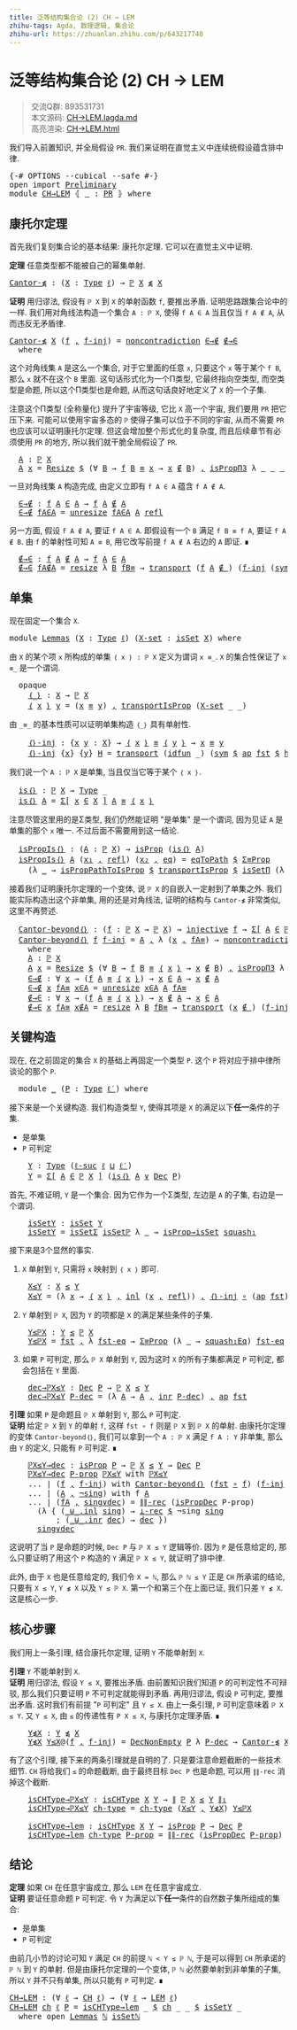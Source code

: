 ```yaml
---
title: 泛等结构集合论 (2) CH → LEM
zhihu-tags: Agda, 数理逻辑, 集合论
zhihu-url: https://zhuanlan.zhihu.com/p/643217740
---
```


# 泛等结构集合论 (2) CH → LEM

> 交流Q群: 893531731  
> 本文源码: [CH→LEM.lagda.md](https://github.com/choukh/USST/blob/main/src/CH→LEM.lagda.md)  
> 高亮渲染: [CH→LEM.html](https://choukh.github.io/USST/CH→LEM.html)  

我们导入前置知识, 并全局假设 `PR`. 我们来证明在直觉主义中连续统假设蕴含排中律.

<pre class="Agda"><a id="372" class="Symbol">{-#</a> <a id="376" class="Keyword">OPTIONS</a> <a id="384" class="Pragma">--cubical</a> <a id="394" class="Pragma">--safe</a> <a id="401" class="Symbol">#-}</a>
<a id="405" class="Keyword">open</a> <a id="410" class="Keyword">import</a> <a id="417" href="Preliminary.html" class="Module">Preliminary</a>
<a id="429" class="Keyword">module</a> <a id="436" href="CH%25E2%2586%2592LEM.html" class="Module">CH→LEM</a> <a id="443" class="Symbol">⦃</a> <a id="445" href="CH%25E2%2586%2592LEM.html#445" class="Bound">_</a> <a id="447" class="Symbol">:</a> <a id="449" href="Preliminary.html#10426" class="Function">PR</a> <a id="452" class="Symbol">⦄</a> <a id="454" class="Keyword">where</a>
</pre>
## 康托尔定理

首先我们复刻集合论的基本结果: 康托尔定理. 它可以在直觉主义中证明.

**定理** 任意类型都不能被自己的幂集单射.

<pre class="Agda"><a id="Cantor-≰"></a><a id="545" href="CH%25E2%2586%2592LEM.html#545" class="Function">Cantor-≰</a> <a id="554" class="Symbol">:</a> <a id="556" class="Symbol">(</a><a id="557" href="CH%25E2%2586%2592LEM.html#557" class="Bound">X</a> <a id="559" class="Symbol">:</a> <a id="561" href="Agda.Primitive.html#388" class="Primitive">Type</a> <a id="566" href="Preliminary.html#2567" class="Generalizable">ℓ</a><a id="567" class="Symbol">)</a> <a id="569" class="Symbol">→</a> <a id="571" href="Cubical.Foundations.Powerset.html#657" class="Function">ℙ</a> <a id="573" href="CH%25E2%2586%2592LEM.html#557" class="Bound">X</a> <a id="575" href="Preliminary.html#12784" class="Function Operator">≰</a> <a id="577" href="CH%25E2%2586%2592LEM.html#557" class="Bound">X</a>
</pre>
**证明** 用归谬法, 假设有 `ℙ X` 到 `X` 的单射函数 `f`, 要推出矛盾. 证明思路跟集合论中的一样. 我们用对角线法构造一个集合 `A : ℙ X`, 使得 `f A ∈ A` 当且仅当 `f A ∉ A`, 从而违反无矛盾律.

<pre class="Agda"><a id="718" href="CH%25E2%2586%2592LEM.html#545" class="Function">Cantor-≰</a> <a id="727" href="CH%25E2%2586%2592LEM.html#727" class="Bound">X</a> <a id="729" class="Symbol">(</a><a id="730" href="CH%25E2%2586%2592LEM.html#730" class="Bound">f</a> <a id="732" href="Agda.Builtin.Sigma.html#235" class="InductiveConstructor Operator">,</a> <a id="734" href="CH%25E2%2586%2592LEM.html#734" class="Bound">f-inj</a><a id="739" class="Symbol">)</a> <a id="741" class="Symbol">=</a> <a id="743" href="Preliminary.html#10791" class="Function">noncontradiction</a> <a id="760" href="CH%25E2%2586%2592LEM.html#1248" class="Function">∈→∉</a> <a id="764" href="CH%25E2%2586%2592LEM.html#1450" class="Function">∉→∈</a>
  <a id="770" class="Keyword">where</a>
</pre>
这个对角线集 `A` 是这么一个集合, 对于它里面的任意 `x`, 只要这个 `x` 等于某个 `f B`, 那么 `x` 就不在这个 `B` 里面. 这句话形式化为一个Π类型, 它最终指向空类型, 而空类型是命题, 所以这个Π类型也是命题, 从而这句话良好地定义了 `X` 的一个子集.

注意这个Π类型 (全称量化) 提升了宇宙等级, 它比 `X` 高一个宇宙, 我们要用 `PR` 把它压下来. 可能可以使用宇宙多态的 `ℙ` 使得子集可以位于不同的宇宙, 从而不需要 `PR` 也应该可以证明康托尔定理. 但这会增加整个形式化的复杂度, 而且后续章节有必须使用 `PR` 的地方, 所以我们就干脆全局假设了 `PR`.

<pre class="Agda">  <a id="1106" href="CH%25E2%2586%2592LEM.html#1106" class="Function">A</a> <a id="1108" class="Symbol">:</a> <a id="1110" href="Cubical.Foundations.Powerset.html#657" class="Function">ℙ</a> <a id="1112" href="CH%25E2%2586%2592LEM.html#727" class="Bound">X</a>
  <a id="1116" href="CH%25E2%2586%2592LEM.html#1106" class="Function">A</a> <a id="1118" href="CH%25E2%2586%2592LEM.html#1118" class="Bound">x</a> <a id="1120" class="Symbol">=</a> <a id="1122" href="Preliminary.html#10151" class="Field">Resize</a> <a id="1129" href="Cubical.Foundations.Function.html#527" class="Function Operator">$</a> <a id="1131" class="Symbol">(∀</a> <a id="1134" href="CH%25E2%2586%2592LEM.html#1134" class="Bound">B</a> <a id="1136" class="Symbol">→</a> <a id="1138" href="CH%25E2%2586%2592LEM.html#730" class="Bound">f</a> <a id="1140" href="CH%25E2%2586%2592LEM.html#1134" class="Bound">B</a> <a id="1142" href="Agda.Builtin.Equality.html#150" class="Datatype Operator">≡</a> <a id="1144" href="CH%25E2%2586%2592LEM.html#1118" class="Bound">x</a> <a id="1146" class="Symbol">→</a> <a id="1148" href="CH%25E2%2586%2592LEM.html#1118" class="Bound">x</a> <a id="1150" href="Preliminary.html#9631" class="Function Operator">∉</a> <a id="1152" href="CH%25E2%2586%2592LEM.html#1134" class="Bound">B</a><a id="1153" class="Symbol">)</a> <a id="1155" href="Agda.Builtin.Sigma.html#235" class="InductiveConstructor Operator">,</a> <a id="1157" href="Cubical.Foundations.HLevels.html#16598" class="Function">isPropΠ3</a> <a id="1166" class="Symbol">λ</a> <a id="1168" href="CH%25E2%2586%2592LEM.html#1168" class="Bound">_</a> <a id="1170" href="CH%25E2%2586%2592LEM.html#1170" class="Bound">_</a> <a id="1172" href="CH%25E2%2586%2592LEM.html#1172" class="Bound">_</a> <a id="1174" class="Symbol">→</a> <a id="1176" href="Cubical.Data.Empty.Properties.html#228" class="Function">isProp⊥</a>
</pre>
一旦对角线集 `A` 构造完成, 由定义立即有 `f A ∈ A` 蕴含 `f A ∉ A`.

<pre class="Agda">  <a id="1248" href="CH%25E2%2586%2592LEM.html#1248" class="Function">∈→∉</a> <a id="1252" class="Symbol">:</a> <a id="1254" href="CH%25E2%2586%2592LEM.html#730" class="Bound">f</a> <a id="1256" href="CH%25E2%2586%2592LEM.html#1106" class="Function">A</a> <a id="1258" href="Cubical.Foundations.Powerset.html#772" class="Function Operator">∈</a> <a id="1260" href="CH%25E2%2586%2592LEM.html#1106" class="Function">A</a> <a id="1262" class="Symbol">→</a> <a id="1264" href="CH%25E2%2586%2592LEM.html#730" class="Bound">f</a> <a id="1266" href="CH%25E2%2586%2592LEM.html#1106" class="Function">A</a> <a id="1268" href="Preliminary.html#9631" class="Function Operator">∉</a> <a id="1270" href="CH%25E2%2586%2592LEM.html#1106" class="Function">A</a>
  <a id="1274" href="CH%25E2%2586%2592LEM.html#1248" class="Function">∈→∉</a> <a id="1278" href="CH%25E2%2586%2592LEM.html#1278" class="Bound">fA∈A</a> <a id="1283" class="Symbol">=</a> <a id="1285" href="Preliminary.html#10233" class="Field">unresize</a> <a id="1294" href="CH%25E2%2586%2592LEM.html#1278" class="Bound">fA∈A</a> <a id="1299" href="CH%25E2%2586%2592LEM.html#1106" class="Function">A</a> <a id="1301" href="Agda.Builtin.Equality.html#207" class="InductiveConstructor">refl</a>
</pre>
另一方面, 假设 `f A ∉ A`, 要证 `f A ∈ A`. 即假设有一个 `B` 满足 `f B ≡ f A`, 要证 `f A ∉ B`. 由 `f` 的单射性可知 `A ≡ B`, 用它改写前提 `f A ∉ A` 右边的 `A` 即证. ∎

<pre class="Agda">  <a id="1450" href="CH%25E2%2586%2592LEM.html#1450" class="Function">∉→∈</a> <a id="1454" class="Symbol">:</a> <a id="1456" href="CH%25E2%2586%2592LEM.html#730" class="Bound">f</a> <a id="1458" href="CH%25E2%2586%2592LEM.html#1106" class="Function">A</a> <a id="1460" href="Preliminary.html#9631" class="Function Operator">∉</a> <a id="1462" href="CH%25E2%2586%2592LEM.html#1106" class="Function">A</a> <a id="1464" class="Symbol">→</a> <a id="1466" href="CH%25E2%2586%2592LEM.html#730" class="Bound">f</a> <a id="1468" href="CH%25E2%2586%2592LEM.html#1106" class="Function">A</a> <a id="1470" href="Cubical.Foundations.Powerset.html#772" class="Function Operator">∈</a> <a id="1472" href="CH%25E2%2586%2592LEM.html#1106" class="Function">A</a>
  <a id="1476" href="CH%25E2%2586%2592LEM.html#1450" class="Function">∉→∈</a> <a id="1480" href="CH%25E2%2586%2592LEM.html#1480" class="Bound">fA∉A</a> <a id="1485" class="Symbol">=</a> <a id="1487" href="Preliminary.html#10183" class="Field">resize</a> <a id="1494" class="Symbol">λ</a> <a id="1496" href="CH%25E2%2586%2592LEM.html#1496" class="Bound">B</a> <a id="1498" href="CH%25E2%2586%2592LEM.html#1498" class="Bound">fB≡</a> <a id="1502" class="Symbol">→</a> <a id="1504" href="Cubical.Data.Equality.Base.html#978" class="Function">transport</a> <a id="1514" class="Symbol">(</a><a id="1515" href="CH%25E2%2586%2592LEM.html#730" class="Bound">f</a> <a id="1517" href="CH%25E2%2586%2592LEM.html#1106" class="Function">A</a> <a id="1519" href="Preliminary.html#9631" class="Function Operator">∉_</a><a id="1521" class="Symbol">)</a> <a id="1523" class="Symbol">(</a><a id="1524" href="CH%25E2%2586%2592LEM.html#734" class="Bound">f-inj</a> <a id="1530" class="Symbol">(</a><a id="1531" href="Cubical.Data.Equality.Base.html#1064" class="Function">sym</a> <a id="1535" href="CH%25E2%2586%2592LEM.html#1498" class="Bound">fB≡</a><a id="1538" class="Symbol">))</a> <a id="1541" href="CH%25E2%2586%2592LEM.html#1480" class="Bound">fA∉A</a>
</pre>
## 单集

现在固定一个集合 `X`.

<pre class="Agda"><a id="1581" class="Keyword">module</a> <a id="Lemmas"></a><a id="1588" href="CH%25E2%2586%2592LEM.html#1588" class="Module">Lemmas</a> <a id="1595" class="Symbol">(</a><a id="1596" href="CH%25E2%2586%2592LEM.html#1596" class="Bound">X</a> <a id="1598" class="Symbol">:</a> <a id="1600" href="Agda.Primitive.html#388" class="Primitive">Type</a> <a id="1605" href="Preliminary.html#2567" class="Generalizable">ℓ</a><a id="1606" class="Symbol">)</a> <a id="1608" class="Symbol">(</a><a id="1609" href="CH%25E2%2586%2592LEM.html#1609" class="Bound">X-set</a> <a id="1615" class="Symbol">:</a> <a id="1617" href="Cubical.Foundations.Prelude.html#14301" class="Function">isSet</a> <a id="1623" href="CH%25E2%2586%2592LEM.html#1596" class="Bound">X</a><a id="1624" class="Symbol">)</a> <a id="1626" class="Keyword">where</a>
</pre>
由 `X` 的某个项 `x` 所构成的单集 `｛ x ｝ : ℙ X` 定义为谓词 `x ≡_`. `X` 的集合性保证了 `x ≡_` 是一个谓词.

<pre class="Agda">  <a id="1724" class="Keyword">opaque</a>
    <a id="Lemmas.｛_｝"></a><a id="1735" href="CH%25E2%2586%2592LEM.html#1735" class="Function Operator">｛_｝</a> <a id="1739" class="Symbol">:</a> <a id="1741" href="CH%25E2%2586%2592LEM.html#1596" class="Bound">X</a> <a id="1743" class="Symbol">→</a> <a id="1745" href="Cubical.Foundations.Powerset.html#657" class="Function">ℙ</a> <a id="1747" href="CH%25E2%2586%2592LEM.html#1596" class="Bound">X</a>
    <a id="1753" href="CH%25E2%2586%2592LEM.html#1735" class="Function Operator">｛</a> <a id="1755" href="CH%25E2%2586%2592LEM.html#1755" class="Bound">x</a> <a id="1757" href="CH%25E2%2586%2592LEM.html#1735" class="Function Operator">｝</a> <a id="1759" href="CH%25E2%2586%2592LEM.html#1759" class="Bound">y</a> <a id="1761" class="Symbol">=</a> <a id="1763" class="Symbol">(</a><a id="1764" href="CH%25E2%2586%2592LEM.html#1755" class="Bound">x</a> <a id="1766" href="Agda.Builtin.Equality.html#150" class="Datatype Operator">≡</a> <a id="1768" href="CH%25E2%2586%2592LEM.html#1759" class="Bound">y</a><a id="1769" class="Symbol">)</a> <a id="1771" href="Agda.Builtin.Sigma.html#235" class="InductiveConstructor Operator">,</a> <a id="1773" href="Preliminary.html#9142" class="Function">transportIsProp</a> <a id="1789" class="Symbol">(</a><a id="1790" href="CH%25E2%2586%2592LEM.html#1609" class="Bound">X-set</a> <a id="1796" class="Symbol">_</a> <a id="1798" class="Symbol">_)</a>
</pre>
由 `_≡_` 的基本性质可以证明单集构造 `｛_｝` 具有单射性.

<pre class="Agda">    <a id="Lemmas.｛｝-inj"></a><a id="1854" href="CH%25E2%2586%2592LEM.html#1854" class="Function">｛｝-inj</a> <a id="1861" class="Symbol">:</a> <a id="1863" class="Symbol">{</a><a id="1864" href="CH%25E2%2586%2592LEM.html#1864" class="Bound">x</a> <a id="1866" href="CH%25E2%2586%2592LEM.html#1866" class="Bound">y</a> <a id="1868" class="Symbol">:</a> <a id="1870" href="CH%25E2%2586%2592LEM.html#1596" class="Bound">X</a><a id="1871" class="Symbol">}</a> <a id="1873" class="Symbol">→</a> <a id="1875" href="CH%25E2%2586%2592LEM.html#1735" class="Function Operator">｛</a> <a id="1877" href="CH%25E2%2586%2592LEM.html#1864" class="Bound">x</a> <a id="1879" href="CH%25E2%2586%2592LEM.html#1735" class="Function Operator">｝</a> <a id="1881" href="Agda.Builtin.Equality.html#150" class="Datatype Operator">≡</a> <a id="1883" href="CH%25E2%2586%2592LEM.html#1735" class="Function Operator">｛</a> <a id="1885" href="CH%25E2%2586%2592LEM.html#1866" class="Bound">y</a> <a id="1887" href="CH%25E2%2586%2592LEM.html#1735" class="Function Operator">｝</a> <a id="1889" class="Symbol">→</a> <a id="1891" href="CH%25E2%2586%2592LEM.html#1864" class="Bound">x</a> <a id="1893" href="Agda.Builtin.Equality.html#150" class="Datatype Operator">≡</a> <a id="1895" href="CH%25E2%2586%2592LEM.html#1866" class="Bound">y</a>
    <a id="1901" href="CH%25E2%2586%2592LEM.html#1854" class="Function">｛｝-inj</a> <a id="1908" class="Symbol">{</a><a id="1909" href="CH%25E2%2586%2592LEM.html#1909" class="Bound">x</a><a id="1910" class="Symbol">}</a> <a id="1912" class="Symbol">{</a><a id="1913" href="CH%25E2%2586%2592LEM.html#1913" class="Bound">y</a><a id="1914" class="Symbol">}</a> <a id="1916" href="CH%25E2%2586%2592LEM.html#1916" class="Bound">H</a> <a id="1918" class="Symbol">=</a> <a id="1920" href="Cubical.Data.Equality.Base.html#978" class="Function">transport</a> <a id="1930" class="Symbol">(</a><a id="1931" href="Cubical.Foundations.Function.html#468" class="Function">idfun</a> <a id="1937" class="Symbol">_)</a> <a id="1940" class="Symbol">(</a><a id="1941" href="Cubical.Data.Equality.Base.html#1064" class="Function">sym</a> <a id="1945" href="Cubical.Foundations.Function.html#527" class="Function Operator">$</a> <a id="1947" href="Cubical.Data.Equality.Base.html#675" class="Function">ap</a> <a id="1950" href="Cubical.Data.Equality.Base.html#384" class="Field">fst</a> <a id="1954" href="Cubical.Foundations.Function.html#527" class="Function Operator">$</a> <a id="1956" href="Cubical.Data.Equality.Conversion.html#2697" class="Function">happly</a> <a id="1963" href="CH%25E2%2586%2592LEM.html#1916" class="Bound">H</a> <a id="1965" href="CH%25E2%2586%2592LEM.html#1913" class="Bound">y</a><a id="1966" class="Symbol">)</a> <a id="1968" href="Agda.Builtin.Equality.html#207" class="InductiveConstructor">refl</a>
</pre>
我们说一个 `A : ℙ X` 是单集, 当且仅当它等于某个 `｛ x ｝`.

<pre class="Agda">  <a id="Lemmas.is｛｝"></a><a id="2029" href="CH%25E2%2586%2592LEM.html#2029" class="Function">is｛｝</a> <a id="2034" class="Symbol">:</a> <a id="2036" href="Cubical.Foundations.Powerset.html#657" class="Function">ℙ</a> <a id="2038" href="CH%25E2%2586%2592LEM.html#1596" class="Bound">X</a> <a id="2040" class="Symbol">→</a> <a id="2042" href="Agda.Primitive.html#388" class="Primitive">Type</a> <a id="2047" class="Symbol">_</a>
  <a id="2051" href="CH%25E2%2586%2592LEM.html#2029" class="Function">is｛｝</a> <a id="2056" href="CH%25E2%2586%2592LEM.html#2056" class="Bound">A</a> <a id="2058" class="Symbol">=</a> <a id="2060" href="Cubical.Core.Primitives.html#6268" class="Function">Σ[</a> <a id="2063" href="CH%25E2%2586%2592LEM.html#2063" class="Bound">x</a> <a id="2065" href="Cubical.Core.Primitives.html#6268" class="Function">∈</a> <a id="2067" href="CH%25E2%2586%2592LEM.html#1596" class="Bound">X</a> <a id="2069" href="Cubical.Core.Primitives.html#6268" class="Function">]</a> <a id="2071" href="CH%25E2%2586%2592LEM.html#2056" class="Bound">A</a> <a id="2073" href="Agda.Builtin.Equality.html#150" class="Datatype Operator">≡</a> <a id="2075" href="CH%25E2%2586%2592LEM.html#1735" class="Function Operator">｛</a> <a id="2077" href="CH%25E2%2586%2592LEM.html#2063" class="Bound">x</a> <a id="2079" href="CH%25E2%2586%2592LEM.html#1735" class="Function Operator">｝</a>
</pre>
注意尽管这里用的是Σ类型, 我们仍然能证明 "是单集" 是一个谓词, 因为见证 `A` 是单集的那个 `x` 唯一. 不过后面不需要用到这一结论.

<pre class="Agda">  <a id="Lemmas.isPropIs｛｝"></a><a id="2171" href="CH%25E2%2586%2592LEM.html#2171" class="Function">isPropIs｛｝</a> <a id="2182" class="Symbol">:</a> <a id="2184" class="Symbol">(</a><a id="2185" href="CH%25E2%2586%2592LEM.html#2185" class="Bound">A</a> <a id="2187" class="Symbol">:</a> <a id="2189" href="Cubical.Foundations.Powerset.html#657" class="Function">ℙ</a> <a id="2191" href="CH%25E2%2586%2592LEM.html#1596" class="Bound">X</a><a id="2192" class="Symbol">)</a> <a id="2194" class="Symbol">→</a> <a id="2196" href="Cubical.Foundations.Prelude.html#14246" class="Function">isProp</a> <a id="2203" class="Symbol">(</a><a id="2204" href="CH%25E2%2586%2592LEM.html#2029" class="Function">is｛｝</a> <a id="2209" href="CH%25E2%2586%2592LEM.html#2185" class="Bound">A</a><a id="2210" class="Symbol">)</a>
  <a id="2214" href="CH%25E2%2586%2592LEM.html#2171" class="Function">isPropIs｛｝</a> <a id="2225" href="CH%25E2%2586%2592LEM.html#2225" class="Bound">A</a> <a id="2227" class="Symbol">(</a><a id="2228" href="CH%25E2%2586%2592LEM.html#2228" class="Bound">x₁</a> <a id="2231" href="Agda.Builtin.Sigma.html#235" class="InductiveConstructor Operator">,</a> <a id="2233" href="Agda.Builtin.Equality.html#207" class="InductiveConstructor">refl</a><a id="2237" class="Symbol">)</a> <a id="2239" class="Symbol">(</a><a id="2240" href="CH%25E2%2586%2592LEM.html#2240" class="Bound">x₂</a> <a id="2243" href="Agda.Builtin.Sigma.html#235" class="InductiveConstructor Operator">,</a> <a id="2245" href="CH%25E2%2586%2592LEM.html#2245" class="Bound">eq</a><a id="2247" class="Symbol">)</a> <a id="2249" class="Symbol">=</a> <a id="2251" href="Cubical.Data.Equality.Conversion.html#1778" class="Function">eqToPath</a> <a id="2260" href="Cubical.Foundations.Function.html#527" class="Function Operator">$</a> <a id="2262" href="Cubical.Data.Equality.Conversion.html#3107" class="Function">Σ≡Prop</a>
    <a id="2273" class="Symbol">(λ</a> <a id="2276" href="CH%25E2%2586%2592LEM.html#2276" class="Bound">_</a> <a id="2278" class="Symbol">→</a> <a id="2280" href="Cubical.Data.Equality.Conversion.html#5222" class="Function">isPropPathToIsProp</a> <a id="2299" href="Cubical.Foundations.Function.html#527" class="Function Operator">$</a> <a id="2301" href="Preliminary.html#9142" class="Function">transportIsProp</a> <a id="2317" href="Cubical.Foundations.Function.html#527" class="Function Operator">$</a> <a id="2319" href="Cubical.Foundations.HLevels.html#17906" class="Function">isSetΠ</a> <a id="2326" class="Symbol">(λ</a> <a id="2329" href="CH%25E2%2586%2592LEM.html#2329" class="Bound">_</a> <a id="2331" class="Symbol">→</a> <a id="2333" href="Cubical.Foundations.HLevels.html#22223" class="Function">isSetHProp</a><a id="2343" class="Symbol">)</a> <a id="2345" class="Symbol">_</a> <a id="2347" class="Symbol">_)</a> <a id="2350" class="Symbol">(</a><a id="2351" href="CH%25E2%2586%2592LEM.html#1854" class="Function">｛｝-inj</a> <a id="2358" href="CH%25E2%2586%2592LEM.html#2245" class="Bound">eq</a><a id="2360" class="Symbol">)</a>
</pre>
接着我们证明康托尔定理的一个变体, 说 `ℙ X` 的自嵌入一定射到了单集之外. 我们能实际构造出这个非单集, 用的还是对角线法, 证明的结构与 `Cantor-≰` 非常类似, 这里不再赘述.

<pre class="Agda">  <a id="Lemmas.Cantor-beyond｛｝"></a><a id="2476" href="CH%25E2%2586%2592LEM.html#2476" class="Function">Cantor-beyond｛｝</a> <a id="2492" class="Symbol">:</a> <a id="2494" class="Symbol">(</a><a id="2495" href="CH%25E2%2586%2592LEM.html#2495" class="Bound">f</a> <a id="2497" class="Symbol">:</a> <a id="2499" href="Cubical.Foundations.Powerset.html#657" class="Function">ℙ</a> <a id="2501" href="CH%25E2%2586%2592LEM.html#1596" class="Bound">X</a> <a id="2503" class="Symbol">→</a> <a id="2505" href="Cubical.Foundations.Powerset.html#657" class="Function">ℙ</a> <a id="2507" href="CH%25E2%2586%2592LEM.html#1596" class="Bound">X</a><a id="2508" class="Symbol">)</a> <a id="2510" class="Symbol">→</a> <a id="2512" href="Preliminary.html#12651" class="Function">injective</a> <a id="2522" href="CH%25E2%2586%2592LEM.html#2495" class="Bound">f</a> <a id="2524" class="Symbol">→</a> <a id="2526" href="Cubical.Core.Primitives.html#6268" class="Function">Σ[</a> <a id="2529" href="CH%25E2%2586%2592LEM.html#2529" class="Bound">A</a> <a id="2531" href="Cubical.Core.Primitives.html#6268" class="Function">∈</a> <a id="2533" href="Cubical.Foundations.Powerset.html#657" class="Function">ℙ</a> <a id="2535" href="CH%25E2%2586%2592LEM.html#1596" class="Bound">X</a> <a id="2537" href="Cubical.Core.Primitives.html#6268" class="Function">]</a> <a id="2539" href="Cubical.Relation.Nullary.Base.html#355" class="Function Operator">¬</a> <a id="2541" href="CH%25E2%2586%2592LEM.html#2029" class="Function">is｛｝</a> <a id="2546" class="Symbol">(</a><a id="2547" href="CH%25E2%2586%2592LEM.html#2495" class="Bound">f</a> <a id="2549" href="CH%25E2%2586%2592LEM.html#2529" class="Bound">A</a><a id="2550" class="Symbol">)</a>
  <a id="2554" href="CH%25E2%2586%2592LEM.html#2476" class="Function">Cantor-beyond｛｝</a> <a id="2570" href="CH%25E2%2586%2592LEM.html#2570" class="Bound">f</a> <a id="2572" href="CH%25E2%2586%2592LEM.html#2572" class="Bound">f-inj</a> <a id="2578" class="Symbol">=</a> <a id="2580" href="CH%25E2%2586%2592LEM.html#2653" class="Function">A</a> <a id="2582" href="Agda.Builtin.Sigma.html#235" class="InductiveConstructor Operator">,</a> <a id="2584" class="Symbol">λ</a> <a id="2586" class="Symbol">(</a><a id="2587" href="CH%25E2%2586%2592LEM.html#2587" class="Bound">x</a> <a id="2589" href="Agda.Builtin.Sigma.html#235" class="InductiveConstructor Operator">,</a> <a id="2591" href="CH%25E2%2586%2592LEM.html#2591" class="Bound">fA≡</a><a id="2594" class="Symbol">)</a> <a id="2596" class="Symbol">→</a> <a id="2598" href="Preliminary.html#10791" class="Function">noncontradiction</a> <a id="2615" class="Symbol">(</a><a id="2616" href="CH%25E2%2586%2592LEM.html#2741" class="Function">∈→∉</a> <a id="2620" href="CH%25E2%2586%2592LEM.html#2587" class="Bound">x</a> <a id="2622" href="CH%25E2%2586%2592LEM.html#2591" class="Bound">fA≡</a><a id="2625" class="Symbol">)</a> <a id="2627" class="Symbol">(</a><a id="2628" href="CH%25E2%2586%2592LEM.html#2826" class="Function">∉→∈</a> <a id="2632" href="CH%25E2%2586%2592LEM.html#2587" class="Bound">x</a> <a id="2634" href="CH%25E2%2586%2592LEM.html#2591" class="Bound">fA≡</a><a id="2637" class="Symbol">)</a>
    <a id="2643" class="Keyword">where</a>
    <a id="2653" href="CH%25E2%2586%2592LEM.html#2653" class="Function">A</a> <a id="2655" class="Symbol">:</a> <a id="2657" href="Cubical.Foundations.Powerset.html#657" class="Function">ℙ</a> <a id="2659" href="CH%25E2%2586%2592LEM.html#1596" class="Bound">X</a>
    <a id="2665" href="CH%25E2%2586%2592LEM.html#2653" class="Function">A</a> <a id="2667" href="CH%25E2%2586%2592LEM.html#2667" class="Bound">x</a> <a id="2669" class="Symbol">=</a> <a id="2671" href="Preliminary.html#10151" class="Field">Resize</a> <a id="2678" href="Cubical.Foundations.Function.html#527" class="Function Operator">$</a> <a id="2680" class="Symbol">(∀</a> <a id="2683" href="CH%25E2%2586%2592LEM.html#2683" class="Bound">B</a> <a id="2685" class="Symbol">→</a> <a id="2687" href="CH%25E2%2586%2592LEM.html#2570" class="Bound">f</a> <a id="2689" href="CH%25E2%2586%2592LEM.html#2683" class="Bound">B</a> <a id="2691" href="Agda.Builtin.Equality.html#150" class="Datatype Operator">≡</a> <a id="2693" href="CH%25E2%2586%2592LEM.html#1735" class="Function Operator">｛</a> <a id="2695" href="CH%25E2%2586%2592LEM.html#2667" class="Bound">x</a> <a id="2697" href="CH%25E2%2586%2592LEM.html#1735" class="Function Operator">｝</a> <a id="2699" class="Symbol">→</a> <a id="2701" href="CH%25E2%2586%2592LEM.html#2667" class="Bound">x</a> <a id="2703" href="Preliminary.html#9631" class="Function Operator">∉</a> <a id="2705" href="CH%25E2%2586%2592LEM.html#2683" class="Bound">B</a><a id="2706" class="Symbol">)</a> <a id="2708" href="Agda.Builtin.Sigma.html#235" class="InductiveConstructor Operator">,</a> <a id="2710" href="Cubical.Foundations.HLevels.html#16598" class="Function">isPropΠ3</a> <a id="2719" class="Symbol">λ</a> <a id="2721" href="CH%25E2%2586%2592LEM.html#2721" class="Bound">_</a> <a id="2723" href="CH%25E2%2586%2592LEM.html#2723" class="Bound">_</a> <a id="2725" href="CH%25E2%2586%2592LEM.html#2725" class="Bound">_</a> <a id="2727" class="Symbol">→</a> <a id="2729" href="Cubical.Data.Empty.Properties.html#228" class="Function">isProp⊥</a>
    <a id="2741" href="CH%25E2%2586%2592LEM.html#2741" class="Function">∈→∉</a> <a id="2745" class="Symbol">:</a> <a id="2747" class="Symbol">∀</a> <a id="2749" href="CH%25E2%2586%2592LEM.html#2749" class="Bound">x</a> <a id="2751" class="Symbol">→</a> <a id="2753" class="Symbol">(</a><a id="2754" href="CH%25E2%2586%2592LEM.html#2570" class="Bound">f</a> <a id="2756" href="CH%25E2%2586%2592LEM.html#2653" class="Function">A</a> <a id="2758" href="Agda.Builtin.Equality.html#150" class="Datatype Operator">≡</a> <a id="2760" href="CH%25E2%2586%2592LEM.html#1735" class="Function Operator">｛</a> <a id="2762" href="CH%25E2%2586%2592LEM.html#2749" class="Bound">x</a> <a id="2764" href="CH%25E2%2586%2592LEM.html#1735" class="Function Operator">｝</a><a id="2765" class="Symbol">)</a> <a id="2767" class="Symbol">→</a> <a id="2769" href="CH%25E2%2586%2592LEM.html#2749" class="Bound">x</a> <a id="2771" href="Cubical.Foundations.Powerset.html#772" class="Function Operator">∈</a> <a id="2773" href="CH%25E2%2586%2592LEM.html#2653" class="Function">A</a> <a id="2775" class="Symbol">→</a> <a id="2777" href="CH%25E2%2586%2592LEM.html#2749" class="Bound">x</a> <a id="2779" href="Preliminary.html#9631" class="Function Operator">∉</a> <a id="2781" href="CH%25E2%2586%2592LEM.html#2653" class="Function">A</a>
    <a id="2787" href="CH%25E2%2586%2592LEM.html#2741" class="Function">∈→∉</a> <a id="2791" href="CH%25E2%2586%2592LEM.html#2791" class="Bound">x</a> <a id="2793" href="CH%25E2%2586%2592LEM.html#2793" class="Bound">fA≡</a> <a id="2797" href="CH%25E2%2586%2592LEM.html#2797" class="Bound">x∈A</a> <a id="2801" class="Symbol">=</a> <a id="2803" href="Preliminary.html#10233" class="Field">unresize</a> <a id="2812" href="CH%25E2%2586%2592LEM.html#2797" class="Bound">x∈A</a> <a id="2816" href="CH%25E2%2586%2592LEM.html#2653" class="Function">A</a> <a id="2818" href="CH%25E2%2586%2592LEM.html#2793" class="Bound">fA≡</a>
    <a id="2826" href="CH%25E2%2586%2592LEM.html#2826" class="Function">∉→∈</a> <a id="2830" class="Symbol">:</a> <a id="2832" class="Symbol">∀</a> <a id="2834" href="CH%25E2%2586%2592LEM.html#2834" class="Bound">x</a> <a id="2836" class="Symbol">→</a> <a id="2838" class="Symbol">(</a><a id="2839" href="CH%25E2%2586%2592LEM.html#2570" class="Bound">f</a> <a id="2841" href="CH%25E2%2586%2592LEM.html#2653" class="Function">A</a> <a id="2843" href="Agda.Builtin.Equality.html#150" class="Datatype Operator">≡</a> <a id="2845" href="CH%25E2%2586%2592LEM.html#1735" class="Function Operator">｛</a> <a id="2847" href="CH%25E2%2586%2592LEM.html#2834" class="Bound">x</a> <a id="2849" href="CH%25E2%2586%2592LEM.html#1735" class="Function Operator">｝</a><a id="2850" class="Symbol">)</a> <a id="2852" class="Symbol">→</a> <a id="2854" href="CH%25E2%2586%2592LEM.html#2834" class="Bound">x</a> <a id="2856" href="Preliminary.html#9631" class="Function Operator">∉</a> <a id="2858" href="CH%25E2%2586%2592LEM.html#2653" class="Function">A</a> <a id="2860" class="Symbol">→</a> <a id="2862" href="CH%25E2%2586%2592LEM.html#2834" class="Bound">x</a> <a id="2864" href="Cubical.Foundations.Powerset.html#772" class="Function Operator">∈</a> <a id="2866" href="CH%25E2%2586%2592LEM.html#2653" class="Function">A</a>
    <a id="2872" href="CH%25E2%2586%2592LEM.html#2826" class="Function">∉→∈</a> <a id="2876" href="CH%25E2%2586%2592LEM.html#2876" class="Bound">x</a> <a id="2878" href="CH%25E2%2586%2592LEM.html#2878" class="Bound">fA≡</a> <a id="2882" href="CH%25E2%2586%2592LEM.html#2882" class="Bound">x∉A</a> <a id="2886" class="Symbol">=</a> <a id="2888" href="Preliminary.html#10183" class="Field">resize</a> <a id="2895" class="Symbol">λ</a> <a id="2897" href="CH%25E2%2586%2592LEM.html#2897" class="Bound">B</a> <a id="2899" href="CH%25E2%2586%2592LEM.html#2899" class="Bound">fB≡</a> <a id="2903" class="Symbol">→</a> <a id="2905" href="Cubical.Data.Equality.Base.html#978" class="Function">transport</a> <a id="2915" class="Symbol">(</a><a id="2916" href="CH%25E2%2586%2592LEM.html#2876" class="Bound">x</a> <a id="2918" href="Preliminary.html#9631" class="Function Operator">∉_</a><a id="2920" class="Symbol">)</a> <a id="2922" class="Symbol">(</a><a id="2923" href="CH%25E2%2586%2592LEM.html#2572" class="Bound">f-inj</a> <a id="2929" class="Symbol">(</a><a id="2930" href="CH%25E2%2586%2592LEM.html#2878" class="Bound">fA≡</a> <a id="2934" href="Cubical.Data.Equality.Base.html#754" class="Function Operator">∙</a> <a id="2936" href="Cubical.Data.Equality.Base.html#1064" class="Function">sym</a> <a id="2940" href="CH%25E2%2586%2592LEM.html#2899" class="Bound">fB≡</a><a id="2943" class="Symbol">))</a> <a id="2946" href="CH%25E2%2586%2592LEM.html#2882" class="Bound">x∉A</a>
</pre>
## 关键构造

现在, 在之前固定的集合 `X` 的基础上再固定一个类型 `P`. 这个 `P` 将对应于排中律所谈论的那个 `P`.

<pre class="Agda">  <a id="3035" class="Keyword">module</a> <a id="3042" href="CH%25E2%2586%2592LEM.html#3042" class="Module">_</a> <a id="3044" class="Symbol">(</a><a id="3045" href="CH%25E2%2586%2592LEM.html#3045" class="Bound">P</a> <a id="3047" class="Symbol">:</a> <a id="3049" href="Agda.Primitive.html#388" class="Primitive">Type</a> <a id="3054" href="Preliminary.html#2569" class="Generalizable">ℓ′</a><a id="3056" class="Symbol">)</a> <a id="3058" class="Keyword">where</a>
</pre>
接下来是一个关键构造. 我们构造类型 `Y`, 使得其项是 `X` 的满足以下**任一**条件的子集.

- 是单集
- `P` 可判定

<pre class="Agda">    <a id="3151" href="CH%25E2%2586%2592LEM.html#3151" class="Function">Y</a> <a id="3153" class="Symbol">:</a> <a id="3155" href="Agda.Primitive.html#388" class="Primitive">Type</a> <a id="3160" class="Symbol">(</a><a id="3161" href="Agda.Primitive.html#931" class="Primitive">ℓ-suc</a> <a id="3167" href="CH%25E2%2586%2592LEM.html#1605" class="Bound">ℓ</a> <a id="3169" href="Agda.Primitive.html#961" class="Primitive Operator">⊔</a> <a id="3171" href="CH%25E2%2586%2592LEM.html#3054" class="Bound">ℓ′</a><a id="3173" class="Symbol">)</a>
    <a id="3179" href="CH%25E2%2586%2592LEM.html#3151" class="Function">Y</a> <a id="3181" class="Symbol">=</a> <a id="3183" href="Cubical.Core.Primitives.html#6268" class="Function">Σ[</a> <a id="3186" href="CH%25E2%2586%2592LEM.html#3186" class="Bound">A</a> <a id="3188" href="Cubical.Core.Primitives.html#6268" class="Function">∈</a> <a id="3190" href="Cubical.Foundations.Powerset.html#657" class="Function">ℙ</a> <a id="3192" href="CH%25E2%2586%2592LEM.html#1596" class="Bound">X</a> <a id="3194" href="Cubical.Core.Primitives.html#6268" class="Function">]</a> <a id="3196" class="Symbol">(</a><a id="3197" href="CH%25E2%2586%2592LEM.html#2029" class="Function">is｛｝</a> <a id="3202" href="CH%25E2%2586%2592LEM.html#3186" class="Bound">A</a> <a id="3204" href="Preliminary.html#11075" class="Function Operator">∨</a> <a id="3206" href="Cubical.Relation.Nullary.Base.html#444" class="Datatype">Dec</a> <a id="3210" href="CH%25E2%2586%2592LEM.html#3045" class="Bound">P</a><a id="3211" class="Symbol">)</a>
</pre>
首先, 不难证明, `Y` 是一个集合. 因为它作为一个Σ类型, 左边是 `A` 的子集, 右边是一个谓词.

<pre class="Agda">    <a id="3286" href="CH%25E2%2586%2592LEM.html#3286" class="Function">isSetY</a> <a id="3293" class="Symbol">:</a> <a id="3295" href="Cubical.Foundations.Prelude.html#14301" class="Function">isSet</a> <a id="3301" href="CH%25E2%2586%2592LEM.html#3151" class="Function">Y</a>
    <a id="3307" href="CH%25E2%2586%2592LEM.html#3286" class="Function">isSetY</a> <a id="3314" class="Symbol">=</a> <a id="3316" href="Cubical.Foundations.HLevels.html#12848" class="Function">isSetΣ</a> <a id="3323" href="Cubical.Foundations.Powerset.html#704" class="Function">isSetℙ</a> <a id="3330" class="Symbol">λ</a> <a id="3332" href="CH%25E2%2586%2592LEM.html#3332" class="Bound">_</a> <a id="3334" class="Symbol">→</a> <a id="3336" href="Cubical.Foundations.Prelude.html#18523" class="Function">isProp→isSet</a> <a id="3349" href="Cubical.HITs.PropositionalTruncation.Base.html#308" class="InductiveConstructor">squash₁</a>
</pre>
接下来是3个显然的事实.

1. `X` 单射到 `Y`, 只需将 `x` 映射到 `｛ x ｝` 即可.

<pre class="Agda">    <a id="3429" href="CH%25E2%2586%2592LEM.html#3429" class="Function">X≤Y</a> <a id="3433" class="Symbol">:</a> <a id="3435" href="CH%25E2%2586%2592LEM.html#1596" class="Bound">X</a> <a id="3437" href="Preliminary.html#12723" class="Function Operator">≤</a> <a id="3439" href="CH%25E2%2586%2592LEM.html#3151" class="Function">Y</a>
    <a id="3445" href="CH%25E2%2586%2592LEM.html#3429" class="Function">X≤Y</a> <a id="3449" class="Symbol">=</a> <a id="3451" class="Symbol">(λ</a> <a id="3454" href="CH%25E2%2586%2592LEM.html#3454" class="Bound">x</a> <a id="3456" class="Symbol">→</a> <a id="3458" href="CH%25E2%2586%2592LEM.html#1735" class="Function Operator">｛</a> <a id="3460" href="CH%25E2%2586%2592LEM.html#3454" class="Bound">x</a> <a id="3462" href="CH%25E2%2586%2592LEM.html#1735" class="Function Operator">｝</a> <a id="3464" href="Agda.Builtin.Sigma.html#235" class="InductiveConstructor Operator">,</a> <a id="3466" href="Preliminary.html#11179" class="Function">inl</a> <a id="3470" class="Symbol">(</a><a id="3471" href="CH%25E2%2586%2592LEM.html#3454" class="Bound">x</a> <a id="3473" href="Agda.Builtin.Sigma.html#235" class="InductiveConstructor Operator">,</a> <a id="3475" href="Agda.Builtin.Equality.html#207" class="InductiveConstructor">refl</a><a id="3479" class="Symbol">))</a> <a id="3482" href="Agda.Builtin.Sigma.html#235" class="InductiveConstructor Operator">,</a> <a id="3484" href="CH%25E2%2586%2592LEM.html#1854" class="Function">｛｝-inj</a> <a id="3491" href="Cubical.Foundations.Function.html#653" class="Function Operator">∘</a> <a id="3493" class="Symbol">(</a><a id="3494" href="Cubical.Data.Equality.Base.html#675" class="Function">ap</a> <a id="3497" href="Cubical.Data.Equality.Base.html#384" class="Field">fst</a><a id="3500" class="Symbol">)</a>
</pre>
2. `Y` 单射到 `ℙ X`, 因为 `Y` 的项都是 `X` 的满足某些条件的子集.

<pre class="Agda">    <a id="3566" href="CH%25E2%2586%2592LEM.html#3566" class="Function">Y≤ℙX</a> <a id="3571" class="Symbol">:</a> <a id="3573" href="CH%25E2%2586%2592LEM.html#3151" class="Function">Y</a> <a id="3575" href="Preliminary.html#12723" class="Function Operator">≤</a> <a id="3577" href="Cubical.Foundations.Powerset.html#657" class="Function">ℙ</a> <a id="3579" href="CH%25E2%2586%2592LEM.html#1596" class="Bound">X</a>
    <a id="3585" href="CH%25E2%2586%2592LEM.html#3566" class="Function">Y≤ℙX</a> <a id="3590" class="Symbol">=</a> <a id="3592" href="Cubical.Data.Equality.Base.html#384" class="Field">fst</a> <a id="3596" href="Agda.Builtin.Sigma.html#235" class="InductiveConstructor Operator">,</a> <a id="3598" class="Symbol">λ</a> <a id="3600" href="CH%25E2%2586%2592LEM.html#3600" class="Bound">fst-eq</a> <a id="3607" class="Symbol">→</a> <a id="3609" href="Cubical.Data.Equality.Conversion.html#3107" class="Function">Σ≡Prop</a> <a id="3616" class="Symbol">(λ</a> <a id="3619" href="CH%25E2%2586%2592LEM.html#3619" class="Bound">_</a> <a id="3621" class="Symbol">→</a> <a id="3623" href="Cubical.Data.Equality.PropositionalTruncation.html#592" class="Function">squash₁Eq</a><a id="3632" class="Symbol">)</a> <a id="3634" href="CH%25E2%2586%2592LEM.html#3600" class="Bound">fst-eq</a>
</pre>
3. 如果 `P` 可判定, 那么 `ℙ X` 单射到 `Y`, 因为这时 `X` 的所有子集都满足 `P` 可判定, 都会包括在 `Y` 里面.

<pre class="Agda">    <a id="3733" href="CH%25E2%2586%2592LEM.html#3733" class="Function">dec→ℙX≤Y</a> <a id="3742" class="Symbol">:</a> <a id="3744" href="Cubical.Relation.Nullary.Base.html#444" class="Datatype">Dec</a> <a id="3748" href="CH%25E2%2586%2592LEM.html#3045" class="Bound">P</a> <a id="3750" class="Symbol">→</a> <a id="3752" href="Cubical.Foundations.Powerset.html#657" class="Function">ℙ</a> <a id="3754" href="CH%25E2%2586%2592LEM.html#1596" class="Bound">X</a> <a id="3756" href="Preliminary.html#12723" class="Function Operator">≤</a> <a id="3758" href="CH%25E2%2586%2592LEM.html#3151" class="Function">Y</a>
    <a id="3764" href="CH%25E2%2586%2592LEM.html#3733" class="Function">dec→ℙX≤Y</a> <a id="3773" href="CH%25E2%2586%2592LEM.html#3773" class="Bound">P-dec</a> <a id="3779" class="Symbol">=</a> <a id="3781" class="Symbol">(λ</a> <a id="3784" href="CH%25E2%2586%2592LEM.html#3784" class="Bound">A</a> <a id="3786" class="Symbol">→</a> <a id="3788" href="CH%25E2%2586%2592LEM.html#3784" class="Bound">A</a> <a id="3790" href="Agda.Builtin.Sigma.html#235" class="InductiveConstructor Operator">,</a> <a id="3792" href="Preliminary.html#11217" class="Function">inr</a> <a id="3796" href="CH%25E2%2586%2592LEM.html#3773" class="Bound">P-dec</a><a id="3801" class="Symbol">)</a> <a id="3803" href="Agda.Builtin.Sigma.html#235" class="InductiveConstructor Operator">,</a> <a id="3805" href="Cubical.Data.Equality.Base.html#675" class="Function">ap</a> <a id="3808" href="Cubical.Data.Equality.Base.html#384" class="Field">fst</a>
</pre>
**引理** 如果 `P` 是命题且 `ℙ X` 单射到 `Y`, 那么 `P` 可判定.  
**证明** 给定 `ℙ X` 到 `Y` 的单射 `f`, 这样 `fst ∘ f` 则是 `ℙ X` 到 `ℙ X` 的单射. 由康托尔定理的变体 `Cantor-beyond｛｝`, 我们可以拿到一个 `A : ℙ X` 满足 `f A : Y` 非单集, 那么由 `Y` 的定义, 只能有 `P` 可判定. ∎

<pre class="Agda">    <a id="4038" href="CH%25E2%2586%2592LEM.html#4038" class="Function">ℙX≤Y→dec</a> <a id="4047" class="Symbol">:</a> <a id="4049" href="Cubical.Foundations.Prelude.html#14246" class="Function">isProp</a> <a id="4056" href="CH%25E2%2586%2592LEM.html#3045" class="Bound">P</a> <a id="4058" class="Symbol">→</a> <a id="4060" href="Cubical.Foundations.Powerset.html#657" class="Function">ℙ</a> <a id="4062" href="CH%25E2%2586%2592LEM.html#1596" class="Bound">X</a> <a id="4064" href="Preliminary.html#12723" class="Function Operator">≤</a> <a id="4066" href="CH%25E2%2586%2592LEM.html#3151" class="Function">Y</a> <a id="4068" class="Symbol">→</a> <a id="4070" href="Cubical.Relation.Nullary.Base.html#444" class="Datatype">Dec</a> <a id="4074" href="CH%25E2%2586%2592LEM.html#3045" class="Bound">P</a>
    <a id="4080" href="CH%25E2%2586%2592LEM.html#4038" class="Function">ℙX≤Y→dec</a> <a id="4089" href="CH%25E2%2586%2592LEM.html#4089" class="Bound">P-prop</a> <a id="4096" href="CH%25E2%2586%2592LEM.html#4096" class="Bound">ℙX≤Y</a> <a id="4101" class="Keyword">with</a> <a id="4106" href="CH%25E2%2586%2592LEM.html#4096" class="Bound">ℙX≤Y</a>
    <a id="4115" class="Symbol">...</a> <a id="4119" class="Symbol">|</a> <a id="4121" class="Symbol">(</a><a id="4122" href="CH%25E2%2586%2592LEM.html#4122" class="Bound">f</a> <a id="4124" href="Agda.Builtin.Sigma.html#235" class="InductiveConstructor Operator">,</a> <a id="4126" href="CH%25E2%2586%2592LEM.html#4126" class="Bound">f-inj</a><a id="4131" class="Symbol">)</a> <a id="4133" class="Keyword">with</a> <a id="4138" href="CH%25E2%2586%2592LEM.html#2476" class="Function">Cantor-beyond｛｝</a> <a id="4154" class="Symbol">(</a><a id="4155" href="Cubical.Data.Equality.Base.html#384" class="Field">fst</a> <a id="4159" href="Cubical.Foundations.Function.html#653" class="Function Operator">∘</a> <a id="4161" href="CH%25E2%2586%2592LEM.html#4122" class="Bound">f</a><a id="4162" class="Symbol">)</a> <a id="4164" class="Symbol">(</a><a id="4165" href="CH%25E2%2586%2592LEM.html#4126" class="Bound">f-inj</a> <a id="4171" href="Cubical.Foundations.Function.html#653" class="Function Operator">∘</a> <a id="4173" class="Symbol">(</a><a id="4174" href="Cubical.Data.Equality.Conversion.html#3107" class="Function">Σ≡Prop</a> <a id="4181" class="Symbol">λ</a> <a id="4183" href="CH%25E2%2586%2592LEM.html#4183" class="Bound">_</a> <a id="4185" class="Symbol">→</a> <a id="4187" href="Cubical.Data.Equality.PropositionalTruncation.html#592" class="Function">squash₁Eq</a><a id="4196" class="Symbol">))</a>
    <a id="4203" class="Symbol">...</a> <a id="4207" class="Symbol">|</a> <a id="4209" class="Symbol">(</a><a id="4210" href="CH%25E2%2586%2592LEM.html#4210" class="Bound">A</a> <a id="4212" href="Agda.Builtin.Sigma.html#235" class="InductiveConstructor Operator">,</a> <a id="4214" href="CH%25E2%2586%2592LEM.html#4214" class="Bound">¬sing</a><a id="4219" class="Symbol">)</a> <a id="4221" class="Keyword">with</a> <a id="4226" class="Bound">f</a> <a id="4228" href="CH%25E2%2586%2592LEM.html#4210" class="Bound">A</a>
    <a id="4234" class="Symbol">...</a> <a id="4238" class="Symbol">|</a> <a id="4240" class="Symbol">(</a><a id="4241" href="CH%25E2%2586%2592LEM.html#4241" class="Bound">fA</a> <a id="4244" href="Agda.Builtin.Sigma.html#235" class="InductiveConstructor Operator">,</a> <a id="4246" href="CH%25E2%2586%2592LEM.html#4246" class="Bound">sing∨dec</a><a id="4254" class="Symbol">)</a> <a id="4256" class="Symbol">=</a> <a id="4258" href="Preliminary.html#8050" class="Function">∥∥-rec</a> <a id="4265" class="Symbol">(</a><a id="4266" href="Cubical.Relation.Nullary.Properties.html#1969" class="Function">isPropDec</a> <a id="4276" class="Bound">P-prop</a><a id="4282" class="Symbol">)</a>
      <a id="4290" class="Symbol">(λ</a> <a id="4293" class="Symbol">{</a> <a id="4295" class="Symbol">(</a><a id="4296" href="Cubical.Data.Sum.Base.html#261" class="InductiveConstructor">_⊎_.inl</a> <a id="4304" href="CH%25E2%2586%2592LEM.html#4304" class="Bound">sing</a><a id="4308" class="Symbol">)</a> <a id="4310" class="Symbol">→</a> <a id="4312" href="Cubical.Data.Empty.Base.html#187" class="Function">⊥-rec</a> <a id="4318" href="Cubical.Foundations.Function.html#527" class="Function Operator">$</a> <a id="4320" class="Bound">¬sing</a> <a id="4326" href="CH%25E2%2586%2592LEM.html#4304" class="Bound">sing</a>
          <a id="4341" class="Symbol">;</a> <a id="4343" class="Symbol">(</a><a id="4344" href="Cubical.Data.Sum.Base.html#279" class="InductiveConstructor">_⊎_.inr</a> <a id="4352" href="CH%25E2%2586%2592LEM.html#4352" class="Bound">dec</a><a id="4355" class="Symbol">)</a> <a id="4357" class="Symbol">→</a> <a id="4359" href="CH%25E2%2586%2592LEM.html#4352" class="Bound">dec</a> <a id="4363" class="Symbol">})</a>
      <a id="4372" href="CH%25E2%2586%2592LEM.html#4246" class="Bound">sing∨dec</a>
</pre>
这说明了当 `P` 是命题的时候, `Dec P` 与 `ℙ X ≤ Y` 逻辑等价. 因为 `P` 是任意给定的, 那么只要证明了用这个 `P` 构造的 `Y` 满足 `ℙ X ≤ Y`, 就证明了排中律.

此外, 由于 `X` 也是任意给定的, 我们令 `X = ℕ`, 那么 `ℙ ℕ ≤ Y` 正是 `CH` 所承诺的结论, 只要有 `X ≤ Y`, `Y ≰ X` 以及 `Y ≤ ℙ X`. 第一个和第三个在上面已证, 我们只差 `Y ≰ X`. 这是核心一步.

## 核心步骤

我们用上一条引理, 结合康托尔定理, 证明 `Y` 不能单射到 `X`.

**引理** `Y` 不能单射到 `X`.  
**证明** 用归谬法, 假设 `Y ≤ X`, 要推出矛盾. 由前置知识我们知道 `P` 的可判定性不可辩驳, 那么我们只要证明 `P` 不可判定就能得到矛盾. 再用归谬法, 假设 `P` 可判定, 要推出矛盾. 这时我们有前提 "`P` 可判定" 且 `Y ≤ X`. 由上一条引理, `P` 可判定意味着 `ℙ X ≤ Y`. 又 `Y ≤ X`, 由 `≤` 的传递性有 `P X ≤ X`, 与康托尔定理矛盾. ∎

<pre class="Agda">    <a id="4923" href="CH%25E2%2586%2592LEM.html#4923" class="Function">Y≰X</a> <a id="4927" class="Symbol">:</a> <a id="4929" href="CH%25E2%2586%2592LEM.html#3151" class="Function">Y</a> <a id="4931" href="Preliminary.html#12784" class="Function Operator">≰</a> <a id="4933" href="CH%25E2%2586%2592LEM.html#1596" class="Bound">X</a>
    <a id="4939" href="CH%25E2%2586%2592LEM.html#4923" class="Function">Y≰X</a> <a id="4943" href="CH%25E2%2586%2592LEM.html#4943" class="Bound">Y≤X</a><a id="4946" class="Symbol">@(</a><a id="4948" href="CH%25E2%2586%2592LEM.html#4948" class="Bound">f</a> <a id="4950" href="Agda.Builtin.Sigma.html#235" class="InductiveConstructor Operator">,</a> <a id="4952" href="CH%25E2%2586%2592LEM.html#4952" class="Bound">f-inj</a><a id="4957" class="Symbol">)</a> <a id="4959" class="Symbol">=</a> <a id="4961" href="Preliminary.html#11905" class="Function">DecNonEmpty</a> <a id="4973" href="CH%25E2%2586%2592LEM.html#3045" class="Bound">P</a> <a id="4975" class="Symbol">λ</a> <a id="4977" href="CH%25E2%2586%2592LEM.html#4977" class="Bound">P-dec</a> <a id="4983" class="Symbol">→</a> <a id="4985" href="CH%25E2%2586%2592LEM.html#545" class="Function">Cantor-≰</a> <a id="4994" href="CH%25E2%2586%2592LEM.html#1596" class="Bound">X</a> <a id="4996" class="Symbol">(</a><a id="4997" href="Preliminary.html#12907" class="Function">≤-trans</a> <a id="5005" class="Symbol">(</a><a id="5006" href="CH%25E2%2586%2592LEM.html#3733" class="Function">dec→ℙX≤Y</a> <a id="5015" href="CH%25E2%2586%2592LEM.html#4977" class="Bound">P-dec</a><a id="5020" class="Symbol">)</a> <a id="5022" href="CH%25E2%2586%2592LEM.html#4943" class="Bound">Y≤X</a><a id="5025" class="Symbol">)</a>
</pre>
有了这个引理, 接下来的两条引理就是自明的了. 只是要注意命题截断的一些技术细节. `CH` 将给我们 `≤` 的命题截断, 由于最终目标 `Dec P` 也是命题, 可以用 `∥∥-rec` 消掉这个截断.

<pre class="Agda">    <a id="5150" href="CH%25E2%2586%2592LEM.html#5150" class="Function">isCHType→ℙX≤Y</a> <a id="5164" class="Symbol">:</a> <a id="5166" href="Preliminary.html#13260" class="Function">isCHType</a> <a id="5175" href="CH%25E2%2586%2592LEM.html#1596" class="Bound">X</a> <a id="5177" href="CH%25E2%2586%2592LEM.html#3151" class="Function">Y</a> <a id="5179" class="Symbol">→</a> <a id="5181" href="Cubical.HITs.PropositionalTruncation.Base.html#249" class="Datatype Operator">∥</a> <a id="5183" href="Cubical.Foundations.Powerset.html#657" class="Function">ℙ</a> <a id="5185" href="CH%25E2%2586%2592LEM.html#1596" class="Bound">X</a> <a id="5187" href="Preliminary.html#12723" class="Function Operator">≤</a> <a id="5189" href="CH%25E2%2586%2592LEM.html#3151" class="Function">Y</a> <a id="5191" href="Cubical.HITs.PropositionalTruncation.Base.html#249" class="Datatype Operator">∥₁</a>
    <a id="5198" href="CH%25E2%2586%2592LEM.html#5150" class="Function">isCHType→ℙX≤Y</a> <a id="5212" href="CH%25E2%2586%2592LEM.html#5212" class="Bound">ch-type</a> <a id="5220" class="Symbol">=</a> <a id="5222" href="CH%25E2%2586%2592LEM.html#5212" class="Bound">ch-type</a> <a id="5230" class="Symbol">(</a><a id="5231" href="CH%25E2%2586%2592LEM.html#3429" class="Function">X≤Y</a> <a id="5235" href="Agda.Builtin.Sigma.html#235" class="InductiveConstructor Operator">,</a> <a id="5237" href="CH%25E2%2586%2592LEM.html#4923" class="Function">Y≰X</a><a id="5240" class="Symbol">)</a> <a id="5242" href="CH%25E2%2586%2592LEM.html#3566" class="Function">Y≤ℙX</a>

    <a id="5252" href="CH%25E2%2586%2592LEM.html#5252" class="Function">isCHType→lem</a> <a id="5265" class="Symbol">:</a> <a id="5267" href="Preliminary.html#13260" class="Function">isCHType</a> <a id="5276" href="CH%25E2%2586%2592LEM.html#1596" class="Bound">X</a> <a id="5278" href="CH%25E2%2586%2592LEM.html#3151" class="Function">Y</a> <a id="5280" class="Symbol">→</a> <a id="5282" href="Cubical.Foundations.Prelude.html#14246" class="Function">isProp</a> <a id="5289" href="CH%25E2%2586%2592LEM.html#3045" class="Bound">P</a> <a id="5291" class="Symbol">→</a> <a id="5293" href="Cubical.Relation.Nullary.Base.html#444" class="Datatype">Dec</a> <a id="5297" href="CH%25E2%2586%2592LEM.html#3045" class="Bound">P</a>
    <a id="5303" href="CH%25E2%2586%2592LEM.html#5252" class="Function">isCHType→lem</a> <a id="5316" href="CH%25E2%2586%2592LEM.html#5316" class="Bound">ch-type</a> <a id="5324" href="CH%25E2%2586%2592LEM.html#5324" class="Bound">P-prop</a> <a id="5331" class="Symbol">=</a> <a id="5333" href="Preliminary.html#8050" class="Function">∥∥-rec</a> <a id="5340" class="Symbol">(</a><a id="5341" href="Cubical.Relation.Nullary.Properties.html#1969" class="Function">isPropDec</a> <a id="5351" href="CH%25E2%2586%2592LEM.html#5324" class="Bound">P-prop</a><a id="5357" class="Symbol">)</a> <a id="5359" class="Symbol">(</a><a id="5360" href="CH%25E2%2586%2592LEM.html#4038" class="Function">ℙX≤Y→dec</a> <a id="5369" href="CH%25E2%2586%2592LEM.html#5324" class="Bound">P-prop</a><a id="5375" class="Symbol">)</a> <a id="5377" class="Symbol">(</a><a id="5378" href="CH%25E2%2586%2592LEM.html#5150" class="Function">isCHType→ℙX≤Y</a> <a id="5392" href="CH%25E2%2586%2592LEM.html#5316" class="Bound">ch-type</a><a id="5399" class="Symbol">)</a>
</pre>
## 结论

**定理** 如果 `CH` 在任意宇宙成立, 那么 `LEM` 在任意宇宙成立.  
**证明** 要证任意命题 `P` 可判定. 令 `Y` 为满足以下**任一**条件的自然数子集所组成的集合:

- 是单集
- `P` 可判定

由前几小节的讨论可知 `Y` 满足 `CH` 的前提 `ℕ < Y ≤ ℙ ℕ`, 于是可以得到 `CH` 所承诺的 `ℙ ℕ` 到 `Y` 的单射. 但是由康托尔定理的一个变体, `ℙ ℕ` 必然要单射到非单集的子集, 所以 `Y` 并不只有单集, 所以只能有 `P` 可判定. ∎

<pre class="Agda"><a id="CH→LEM"></a><a id="5683" href="CH%25E2%2586%2592LEM.html#5683" class="Function">CH→LEM</a> <a id="5690" class="Symbol">:</a> <a id="5692" class="Symbol">(∀</a> <a id="5695" href="CH%25E2%2586%2592LEM.html#5695" class="Bound">ℓ</a> <a id="5697" class="Symbol">→</a> <a id="5699" href="Preliminary.html#13344" class="Function">CH</a> <a id="5702" href="CH%25E2%2586%2592LEM.html#5695" class="Bound">ℓ</a><a id="5703" class="Symbol">)</a> <a id="5705" class="Symbol">→</a> <a id="5707" class="Symbol">(∀</a> <a id="5710" href="CH%25E2%2586%2592LEM.html#5710" class="Bound">ℓ</a> <a id="5712" class="Symbol">→</a> <a id="5714" href="Preliminary.html#11641" class="Function">LEM</a> <a id="5718" href="CH%25E2%2586%2592LEM.html#5710" class="Bound">ℓ</a><a id="5719" class="Symbol">)</a>
<a id="5721" href="CH%25E2%2586%2592LEM.html#5683" class="Function">CH→LEM</a> <a id="5728" href="CH%25E2%2586%2592LEM.html#5728" class="Bound">ch</a> <a id="5731" href="CH%25E2%2586%2592LEM.html#5731" class="Bound">ℓ</a> <a id="5733" href="CH%25E2%2586%2592LEM.html#5733" class="Bound">P</a> <a id="5735" class="Symbol">=</a> <a id="5737" href="CH%25E2%2586%2592LEM.html#5252" class="Function">isCHType→lem</a> <a id="5750" class="Symbol">_</a> <a id="5752" href="Cubical.Foundations.Function.html#527" class="Function Operator">$</a> <a id="5754" href="CH%25E2%2586%2592LEM.html#5728" class="Bound">ch</a> <a id="5757" class="Symbol">_</a> <a id="5759" class="Symbol">_</a> <a id="5761" href="Cubical.Foundations.Function.html#527" class="Function Operator">$</a> <a id="5763" href="CH%25E2%2586%2592LEM.html#3286" class="Function">isSetY</a> <a id="5770" class="Symbol">_</a>
  <a id="5774" class="Keyword">where</a> <a id="5780" class="Keyword">open</a> <a id="5785" href="CH%25E2%2586%2592LEM.html#1588" class="Module">Lemmas</a> <a id="5792" href="Agda.Builtin.Nat.html#203" class="Datatype">ℕ</a> <a id="5794" href="Cubical.Data.Nat.Properties.html#3705" class="Function">isSetℕ</a>
</pre>